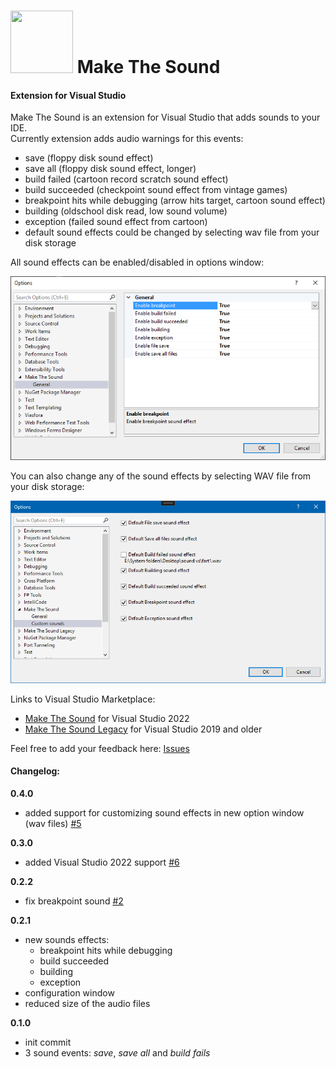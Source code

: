 # <img src="https://raw.githubusercontent.com/djfoxer/VisualStudioMakeTheSound/master/Shared\/Resources/MakeTheSound.ico" width="100" height="100" /> Make The Sound
#### Extension for Visual Studio

Make The Sound is an extension for Visual Studio that adds sounds to your IDE.  
Currently extension adds audio warnings for this events:
- save (floppy disk sound effect)
- save all (floppy disk sound effect, longer)
- build failed (cartoon record scratch sound effect)
- build succeeded (checkpoint sound effect from vintage games)
- breakpoint hits while debugging (arrow hits target, cartoon sound effect)
- building (oldschool disk read, low sound volume)
- exception (failed sound effect from cartoon)
- default sound effects could be changed by selecting wav file from your disk storage

All sound effects can be enabled/disabled in options window:  

<img src="https://raw.githubusercontent.com/djfoxer/VisualStudioMakeTheSound/master/Images/optionsDialog.PNG" />

You can also change any of the sound effects by selecting WAV file from your disk storage:

<img src="https://raw.githubusercontent.com/djfoxer/VisualStudioMakeTheSound/master/Images/optionsCustom.PNG" />

Links to Visual Studio Marketplace: 
- [Make The Sound](https://marketplace.visualstudio.com/items?itemName=djfoxer.MakeTheSound) for Visual Studio 2022
- [Make The Sound Legacy](https://marketplace.visualstudio.com/items?itemName=djfoxer.MakeTheSoundLegacy) for Visual Studio 2019 and older

Feel free to add your feedback here: [Issues](https://github.com/djfoxer/VisualStudioMakeTheSound/issues)

#### Changelog:

**0.4.0**
- added support for customizing sound effects in new option window (wav files) [#5](https://github.com/djfoxer/VisualStudioMakeTheSound/issues/5)

**0.3.0**
- added Visual Studio 2022 support [#6](https://github.com/djfoxer/VisualStudioMakeTheSound/issues/6)

**0.2.2**
- fix breakpoint sound [#2](https://github.com/djfoxer/VisualStudioMakeTheSound/issues/2)

**0.2.1**
- new sounds effects:
  * breakpoint hits while debugging
  * build succeeded
  * building
  * exception
- configuration window
- reduced size of the audio files

**0.1.0**
- init commit
- 3 sound events: *save*, *save all* and *build fails*
